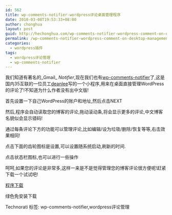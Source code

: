 ```yaml
---
id: 562
title: wp-comments-notifier-wordpress评论桌面管理程序
date: 2010-03-08T19:53:33+08:00
author: chonghua
layout: post
guid: http://hechonghua.com/wp-comments-notifier-wordpress-comment-on-desktop-management-program/
permalink: /wp-comments-notifier-wordpress-comment-on-desktop-management-program/
categories:
  - wordpress插件
tags:
  - wordpress评论管理
  - wp-comments-notifier
---
```

我们知道有著名的_Gmail_ _Notifier_,现在我们也有<a href="http://code.google.com/p/wp-comments-notifier/" target="_blank">wp-comments-notifier</a>了,这是国内35互联的一位员工<a href="http://www.deanlee.cn/" target="_blank">deanlee</a>写的一个小程序,用来在桌面直接管理WordPress的评论了!不知道为什么作者没有出中文版!

<!--more-->

首先设置一下自己WordPress的账户和地址,然后点击NEXT</p> 

然后,程序会自动读取您的博客的评论,拖动滚动条,将会显示更多的评论,中文博客名貌似会显示错码!</p> 

通过每条评论下方的功能可以管理评论,比如编辑/设为垃圾/删除/恢复等等,右击效果相同!</p> 

点击下面的齿轮图标是设置,可以设置随系统启动,刷新的时间.</p> 

点击状态栏图标,也可以进行一些操作</p> 

呵呵,如果您的评论是非常多,这样一来是不是觉得管理您的博客评论很方便呢!赶紧下载一个试试吧!

<a href="http://wp-comments-notifier.googlecode.com/files/wp-comments-notifier-setup.0.11.exe" target="_blank">程序下载</a>

绿色免安装下载

<div style="padding-bottom: 0px; margin: 0px; padding-left: 0px; padding-right: 0px; display: inline; float: none; padding-top: 0px" id="scid:0767317B-992E-4b12-91E0-4F059A8CECA8:a14f901d-e18d-4ecb-b30d-d706514dd3c1" class="wlWriterEditableSmartContent">
  Technorati 标签: wp-comments-notifier,wordpress评论管理
</div>